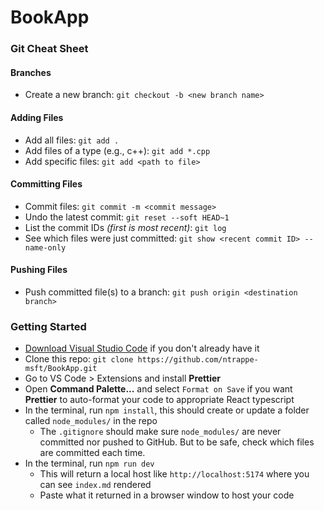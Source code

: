 # BookApp

### Git Cheat Sheet

#### Branches

- Create a new branch: `git checkout -b <new branch name>`

#### Adding Files

- Add all files: `git add .`
- Add files of a type (e.g., c++): `git add *.cpp`
- Add specific files: `git add <path to file>`

#### Committing Files

- Commit files: `git commit -m <commit message>`
- Undo the latest commit: `git reset --soft HEAD~1`
- List the commit IDs _(first is most recent)_: `git log`
- See which files were just committed: `git show <recent commit ID> --name-only`

#### Pushing Files

- Push committed file(s) to a branch: `git push origin <destination branch>`

### Getting Started

- [Download Visual Studio Code](https://code.visualstudio.com/download) if you don't already have it
- Clone this repo: `git clone https://github.com/ntrappe-msft/BookApp.git`
- Go to VS Code > Extensions and install **Prettier**
- Open **Command Palette...** and select `Format on Save` if you want **Prettier** to auto-format your code to appropriate React typescript
- In the terminal, run `npm install`, this should create or update a folder called `node_modules/` in the repo
  - The `.gitignore` should make sure `node_modules/` are never committed nor pushed to GitHub. But to be safe, check which files are committed each time.
- In the terminal, run `npm run dev`
  - This will return a local host like `http://localhost:5174` where you can see `index.md` rendered
  - Paste what it returned in a browser window to host your code
